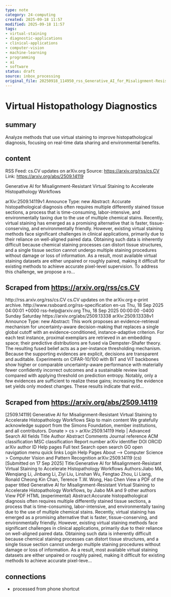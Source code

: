 ```yaml
---
type: note
category: 24-computing
created: 2025-09-18 11:57
modified: 2025-09-18 11:57
tags:
- virtual-staining
- diagnostic-applications
- clinical-applications
- computer-vision
- machine-learning
- programming
- ai
- software
status: draft
source: inbox_processing
original_file: 20250918_114950_rss_Generative_AI_for_Misalignment-Resistant_Virtual_S.txt
---
```



# Virtual Histopathology Diagnostics

## summary
Analyze methods that use virtual staining to improve histopathological diagnosis, focusing on real-time data sharing and environmental benefits.

## content
RSS Feed: cs.CV updates on arXiv.org
Source: https://arxiv.org/rss/cs.CV
Link: https://arxiv.org/abs/2509.14119

Generative AI for Misalignment-Resistant Virtual Staining to Accelerate Histopathology Workflows

arXiv:2509.14119v1 Announce Type: new Abstract: Accurate histopathological diagnosis often requires multiple differently stained tissue sections, a process that is time-consuming, labor-intensive, and environmentally taxing due to the use of multiple chemical stains. Recently, virtual staining has emerged as a promising alternative that is faster, tissue-conserving, and environmentally friendly. However, existing virtual staining methods face significant challenges in clinical applications, primarily due to their reliance on well-aligned paired data. Obtaining such data is inherently difficult because chemical staining processes can distort tissue structures, and a single tissue section cannot undergo multiple staining procedures without damage or loss of information. As a result, most available virtual staining datasets are either unpaired or roughly paired, making it difficult for existing methods to achieve accurate pixel-level supervision. To address this challenge, we propose a ro...

## Scraped from https://arxiv.org/rss/cs.CV
<?xml version='1.0' encoding='UTF-8'?>
<rss xmlns:arxiv="http://arxiv.org/schemas/atom" xmlns:dc="http://purl.org/dc/elements/1.1/" xmlns:atom="http://www.w3.org/2005/Atom" xmlns:content="http://purl.org/rss/1.0/modules/content/" version="2.0">
  <channel>
    <title>cs.CV updates on arXiv.org</title>
    <link>http://rss.arxiv.org/rss/cs.CV</link>
    <description>cs.CV updates on the arXiv.org e-print archive.</description>
    <atom:link href="http://rss.arxiv.org/rss/cs.CV" rel="self" type="application/rss+xml"/>
    <docs>http://www.rssboard.org/rss-specification</docs>
    <language>en-us</language>
    <lastBuildDate>Thu, 18 Sep 2025 04:00:01 +0000</lastBuildDate>
    <managingEditor>rss-help@arxiv.org</managingEditor>
    <pubDate>Thu, 18 Sep 2025 00:00:00 -0400</pubDate>
    <skipDays>
      <day>Sunday</day>
      <day>Saturday</day>
    </skipDays>
    <item>
      <title>Proximity-Based Evidence Retrieval for Uncertainty-Aware Neural Networks</title>
      <link>https://arxiv.org/abs/2509.13338</link>
      <description>arXiv:2509.13338v1 Announce Type: new 
Abstract: This work proposes an evidence-retrieval mechanism for uncertainty-aware decision-making that replaces a single global cutoff with an evidence-conditioned, instance-adaptive criterion. For each test instance, proximal exemplars are retrieved in an embedding space; their predictive distributions are fused via Dempster-Shafer theory. The resulting fused belief acts as a per-instance thresholding mechanism. Because the supporting evidences are explicit, decisions are transparent and auditable. Experiments on CIFAR-10/100 with BiT and ViT backbones show higher or comparable uncertainty-aware performance with materially fewer confidently incorrect outcomes and a sustainable review load compared with applying threshold on prediction entropy. Notably, only a few evidences are sufficient to realize these gains; increasing the evidence set yields only modest changes. These results indicate that evid...


## Scraped from https://arxiv.org/abs/2509.14119
[2509.14119] Generative AI for Misalignment-Resistant Virtual Staining to Accelerate Histopathology Workflows Skip to main content We gratefully acknowledge support from the Simons Foundation, member institutions, and all contributors. Donate &gt; cs &gt; arXiv:2509.14119 Help | Advanced Search All fields Title Author Abstract Comments Journal reference ACM classification MSC classification Report number arXiv identifier DOI ORCID arXiv author ID Help pages Full text Search open search GO open navigation menu quick links Login Help Pages About --> Computer Science > Computer Vision and Pattern Recognition arXiv:2509.14119 (cs) [Submitted on 17 Sep 2025] Title:Generative AI for Misalignment-Resistant Virtual Staining to Accelerate Histopathology Workflows Authors:Jiabo MA, Wenqiang Li, Jinbang Li, Ziyi Liu, Linshan Wu, Fengtao Zhou, Li Liang, Ronald Cheong Kin Chan, Terence T.W. Wong, Hao Chen View a PDF of the paper titled Generative AI for Misalignment-Resistant Virtual Staining to Accelerate Histopathology Workflows, by Jiabo MA and 9 other authors View PDF HTML (experimental) Abstract:Accurate histopathological diagnosis often requires multiple differently stained tissue sections, a process that is time-consuming, labor-intensive, and environmentally taxing due to the use of multiple chemical stains. Recently, virtual staining has emerged as a promising alternative that is faster, tissue-conserving, and environmentally friendly. However, existing virtual staining methods face significant challenges in clinical applications, primarily due to their reliance on well-aligned paired data. Obtaining such data is inherently difficult because chemical staining processes can distort tissue structures, and a single tissue section cannot undergo multiple staining procedures without damage or loss of information. As a result, most available virtual staining datasets are either unpaired or roughly paired, making it difficult for existing methods to achieve accurate pixel-leve...


## connections
- processed from phone shortcut

